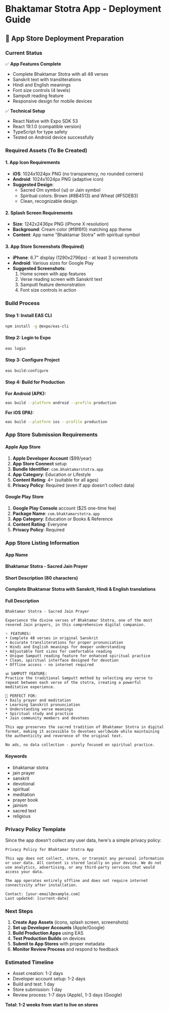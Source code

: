 # Bhaktamar Stotra App - Deployment Guide

## 📱 App Store Deployment Preparation

### Current Status
✅ **App Features Complete**
- Complete Bhaktamar Stotra with all 48 verses
- Sanskrit text with transliterations
- Hindi and English meanings
- Font size controls (4 levels)
- Samputt reading feature
- Responsive design for mobile devices

✅ **Technical Setup**
- React Native with Expo SDK 53
- React 19.1.0 (compatible version)
- TypeScript for type safety
- Tested on Android device successfully

### Required Assets (To Be Created)

#### 1. App Icon Requirements
- **iOS**: 1024x1024px PNG (no transparency, no rounded corners)
- **Android**: 1024x1024px PNG (adaptive icon)
- **Suggested Design**: 
  - Sacred Om symbol (🕉️) or Jain symbol
  - Spiritual colors: Brown (#8B4513) and Wheat (#F5DEB3)
  - Clean, recognizable design

#### 2. Splash Screen Requirements
- **Size**: 1242x2436px PNG (iPhone X resolution)
- **Background**: Cream color (#f8f6f0) matching app theme
- **Content**: App name "Bhaktamar Stotra" with spiritual symbol

#### 3. App Store Screenshots (Required)
- **iPhone**: 6.7" display (1290x2796px) - at least 3 screenshots
- **Android**: Various sizes for Google Play
- **Suggested Screenshots**:
  1. Home screen with app features
  2. Verse reading screen with Sanskrit text
  3. Samputt feature demonstration
  4. Font size controls in action

### Build Process

#### Step 1: Install EAS CLI
```bash
npm install -g @expo/eas-cli
```

#### Step 2: Login to Expo
```bash
eas login
```

#### Step 3: Configure Project
```bash
eas build:configure
```

#### Step 4: Build for Production

**For Android (APK):**
```bash
eas build --platform android --profile production
```

**For iOS (IPA):**
```bash
eas build --platform ios --profile production
```

### App Store Submission Requirements

#### Apple App Store
1. **Apple Developer Account** ($99/year)
2. **App Store Connect** setup
3. **Bundle Identifier**: `com.bhaktamarstotra.app`
4. **App Category**: Education or Lifestyle
5. **Content Rating**: 4+ (suitable for all ages)
6. **Privacy Policy**: Required (even if app doesn't collect data)

#### Google Play Store
1. **Google Play Console** account ($25 one-time fee)
2. **Package Name**: `com.bhaktamarstotra.app`
3. **App Category**: Education or Books & Reference
4. **Content Rating**: Everyone
5. **Privacy Policy**: Required

### App Store Listing Information

#### App Name
**Bhaktamar Stotra - Sacred Jain Prayer**

#### Short Description (80 characters)
**Complete Bhaktamar Stotra with Sanskrit, Hindi & English translations**

#### Full Description
```
Bhaktamar Stotra - Sacred Jain Prayer

Experience the divine verses of Bhaktamar Stotra, one of the most revered Jain prayers, in this comprehensive digital companion.

✨ FEATURES:
• Complete 48 verses in original Sanskrit
• Accurate transliterations for proper pronunciation  
• Hindi and English meanings for deeper understanding
• Adjustable font sizes for comfortable reading
• Unique Samputt reading feature for enhanced spiritual practice
• Clean, spiritual interface designed for devotion
• Offline access - no internet required

🕉️ SAMPUTT FEATURE:
Practice the traditional Samputt method by selecting any verse to repeat between each verse of the stotra, creating a powerful meditative experience.

📖 PERFECT FOR:
• Daily prayer and meditation
• Learning Sanskrit pronunciation
• Understanding verse meanings
• Spiritual study and practice
• Jain community members and devotees

This app preserves the sacred tradition of Bhaktamar Stotra in digital format, making it accessible to devotees worldwide while maintaining the authenticity and reverence of the original text.

No ads, no data collection - purely focused on spiritual practice.
```

#### Keywords
- bhaktamar stotra
- jain prayer
- sanskrit
- devotional
- spiritual
- meditation
- prayer book
- jainism
- sacred text
- religious

### Privacy Policy Template

Since the app doesn't collect any user data, here's a simple privacy policy:

```
Privacy Policy for Bhaktamar Stotra App

This app does not collect, store, or transmit any personal information or user data. All content is stored locally on your device. We do not use analytics, advertising, or any third-party services that would access your data.

The app operates entirely offline and does not require internet connectivity after installation.

Contact: [your-email@example.com]
Last updated: [current-date]
```

### Next Steps

1. **Create App Assets** (icons, splash screen, screenshots)
2. **Set up Developer Accounts** (Apple/Google)
3. **Build Production Apps** using EAS
4. **Test Production Builds** on devices
5. **Submit to App Stores** with proper metadata
6. **Monitor Review Process** and respond to feedback

### Estimated Timeline
- Asset creation: 1-2 days
- Developer account setup: 1-2 days  
- Build and test: 1 day
- Store submission: 1 day
- Review process: 1-7 days (Apple), 1-3 days (Google)

**Total: 1-2 weeks from start to live on stores**
